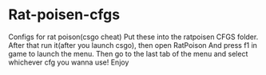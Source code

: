 # Rat-poisen-cfgs
Configs for rat poison(csgo cheat)
Put these into the ratpoisen CFGS folder. 
After that run it(after you launch csgo), then open RatPoison And press f1 in game to launch the menu. 
Then go to the last tab of the menu and select whichever cfg you wanna use!
Enjoy

